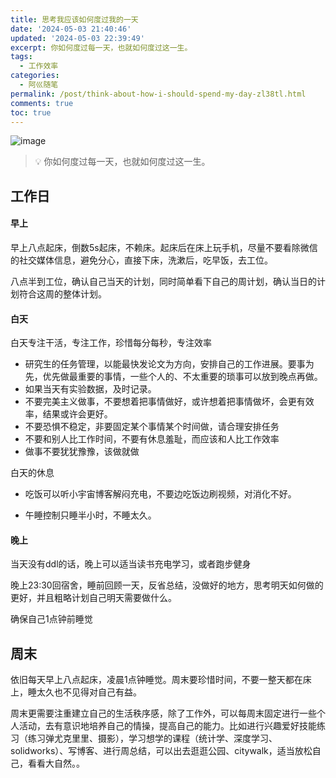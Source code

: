```yaml
---
title: 思考我应该如何度过我的一天
date: '2024-05-03 21:40:46'
updated: '2024-05-03 22:39:49'
excerpt: 你如何度过每一天，也就如何度过这一生。
tags:
  - 工作效率
categories:
  - 阿巛随笔
permalink: /post/think-about-how-i-should-spend-my-day-zl38tl.html
comments: true
toc: true
---
```


![image](assets/886f6acd-90cd-48b6-a296-980ae5df647e-20240503223645-ghjwd4f.webp)



> 💡 你如何度过每一天，也就如何度过这一生。

## 工作日

#### 早上

早上八点起床，倒数5s起床，不赖床。起床后在床上玩手机，尽量不要看除微信的社交媒体信息，避免分心，直接下床，洗漱后，吃早饭，去工位。

八点半到工位，确认自己当天的计划，同时简单看下自己的周计划，确认当日的计划符合这周的整体计划。

#### 白天

白天专注干活，专注工作，珍惜每分每秒，专注效率

* 研究生的任务管理，以能最快发论文为方向，安排自己的工作进展。要事为先，优先做最重要的事情，一些个人的、不太重要的琐事可以放到晚点再做。
* 如果当天有实验数据，及时记录。
* 不要完美主义做事，不要想着把事情做好，或许想着把事情做坏，会更有效率，结果或许会更好。
* 不要恐惧不稳定，非要固定某个事情某个时间做，请合理安排任务
* 不要和别人比工作时间，不要有休息羞耻，而应该和人比工作效率
* 做事不要犹犹豫豫，该做就做

白天的休息

* 吃饭可以听小宇宙博客解闷充电，不要边吃饭边刷视频，对消化不好。

* 午睡控制只睡半小时，不睡太久。

#### 晚上

当天没有ddl的话，晚上可以适当读书充电学习，或者跑步健身

晚上23:30回宿舍，睡前回顾一天，反省总结，没做好的地方，思考明天如何做的更好，并且粗略计划自己明天需要做什么。

确保自己1点钟前睡觉

## 周末

依旧每天早上八点起床，凌晨1点钟睡觉。周末要珍惜时间，不要一整天都在床上，睡太久也不见得对自己有益。

周末更需要注重建立自己的生活秩序感，除了工作外，可以每周末固定进行一些个人活动，去有意识地培养自己的情操，提高自己的能力。比如进行兴趣爱好技能练习（练习弹尤克里里、摄影），学习想学的课程（统计学、深度学习、solidworks）、写博客、进行周总结，可以出去逛逛公园、citywalk，适当放松自己，看看大自然。。

‍
